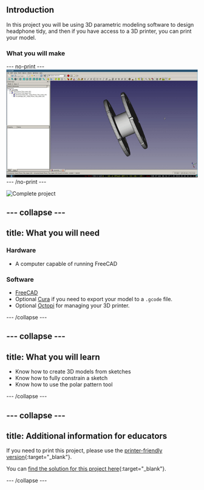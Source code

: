 ## Introduction

In this project you will be using 3D parametric modeling software to design headphone tidy, and then if you have access to a 3D printer, you can print your model.

### What you will make

--- no-print ---
![Complete project](images/finished_tidy.gif)
--- /no-print ---

![Complete project](images/finished_tidy.png)

--- collapse ---
---
title: What you will need
---
### Hardware

+ A computer capable of running FreeCAD

### Software

+ [FreeCAD](https://www.freecadweb.org/)
+ Optional [Cura](https://ultimaker.com/en/resources/51943-installation-ultimaker-cura) if you need to export your model to a `.gcode` file.
+ Optional [Octopi](https://octoprint.org/download/) for managing your 3D printer.

--- /collapse ---

--- collapse ---
---
title: What you will learn
---

+ Know how to create 3D models from sketches
+ Know how to fully constrain a sketch
+ Know how to use the polar pattern tool

--- /collapse ---

--- collapse ---
---
title: Additional information for educators
---

If you need to print this project, please use the [printer-friendly version](https://projects.raspberrypi.org/en/projects/freecad-headphone-tidy/print){:target="_blank"}.

You can [find the solution for this project here](http://rpf.io/p/en/freecad-headphone-tidy-get){:target="_blank"}.

--- /collapse ---
